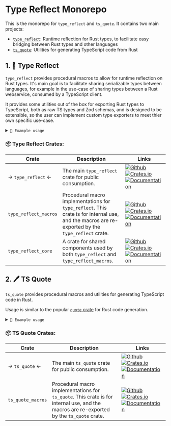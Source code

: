 # Type Reflect Monorepo

This is the monorepo for `type_reflect` and `ts_quote`.  It contains two main projects:

- [`type_reflect`](#1--type-reflect): Runtime reflection for Rust types, to facilitate easy bridging between Rust types and other languages
- [`ts_quote`](#2-%EF%B8%8F-ts-quote): Utilities for generating TypeScript code from Rust

## 1. 🪩 Type Reflect

`type_reflect` provides procedural macros to allow for runtime reflection on Rust types.  It's main goal is to facilitate sharing serializable types between languages, for example in the use-case of sharing types between a Rust webservice, consumed by a TypeScript client.

It provides some utilities out of the box for exporting Rust types to TypeScript, both as raw TS types and Zod schemas, and is designed to be extensible, so the user can implement custom type exporters to meet thier own specific use-case.

<details> <summary><code>📝 Example usage</code></summary>

Give types runtime reflection using the `Reflect` derive macro:

```rust
#[derive(Reflect)]
struct Message {
    index: u32,
    text: Option<String>,
}
```

Export types using the `export_types!` macro:

```rust
export_types!(
    types: [
        Message
    ]
    exports: [
        Zod("/path/to/zod_export.ts"),
        TypeScript("/path/to/ts_export.ts", tab_width: 2),
    ]
)
```

Invoking this macro will generate the following `ts_export.ts` file:

```ts
export type Message = {
index: number;
text?: string;
};
```

and the following `zod_export.ts`:

```ts
import { z } from 'zod';

export const MessageSchema = z.object({
    index: z.number(),
    text: z.string().optional(),
});

export type Message = z.infer<typeof MessageSchema>;
```

*For more examples check the [type_reflect crate README](type_reflect)*

</details>

### 📦 Type Reflect Crates:

| Crate    | Description | Links    |
|----------|-------------|----------|
| → `type_reflect` ← | The main `type_reflect` crate for public consumption. | [![Github](https://img.shields.io/badge/github-source-blue?logo=github)](type_reflect) [![Crates.io](https://img.shields.io/crates/v/type_reflect.svg)](https://crates.io/crates/type_reflect) [![Documentation](https://docs.rs/type_reflect/badge.svg)](https://docs.rs/type_reflect) |
| `type_reflect_macros` | Procedural macro implementations for `type_reflect`.  This crate is for internal use, and the macros are re-exported by the `type_reflect` crate. | [![Github](https://img.shields.io/badge/github-source-blue?logo=github)](type_reflect_macros) [![Crates.io](https://img.shields.io/crates/v/type_reflect_macros.svg)](https://crates.io/crates/type_reflect_macros) [![Documentation](https://docs.rs/type_reflect_macros/badge.svg)](https://docs.rs/type_reflect_macros) |
| `type_reflect_core` | A crate for shared components used by both `type_reflect` and `type_reflect_macros`. | [![Github](https://img.shields.io/badge/github-source-blue?logo=github)](type_reflect_core) [![Crates.io](https://img.shields.io/crates/v/type_reflect_core.svg)](https://crates.io/crates/type_reflect_core) [![Documentation](https://docs.rs/type_reflect_core/badge.svg)](https://docs.rs/type_reflect_core) |

## 2. 🖊️ TS Quote

`ts_quote` provides procedural macros and utilities for generating TypeScript code in Rust.

Usage is similar to the popular [`quote` crate](https://crates.io/crates/quote) for Rust code generation.

<details> <summary><code>📝 Example usage</code></summary>

Create a TypeScript string using the `ts_string!` macro:

```rust
let ts: String = ts_string!{ const foo: number = 1; };
```

Embed Rust runtime values in the output by prefixing with `#`:

```rust
let var_name = "foo";
let value = 1;

let ts: String = ts_string!{ const #var_name: number = #value; };
// the value of ts is "const foo: number = 1;"
```

Output pretty-printed TypeScript:

```rust
let ts_func: TS = ts_quote! {
    const add = (x: number, y: number) => {
        return x + y;
    };
}?;

let pretty: String = ts_func.formatted(None)?;
```

*For more examples check the [ts_quote crate README](ts_quote)*

</details>

### 📦 TS Quote Crates:

| Crate    | Description | Links    |
|----------|-------------|----------|
| → `ts_quote` ← | The main `ts_quote` crate for public consumption. | [![Github](https://img.shields.io/badge/github-source-blue?logo=github)](ts_quote) [![Crates.io](https://img.shields.io/crates/v/ts_quote.svg)](https://crates.io/crates/ts_quote) [![Documentation](https://docs.rs/ts_quote/badge.svg)](https://docs.rs/ts_quote) |
| `ts_quote_macros` | Procedural macro implementations for `ts_quote`.  This crate is for internal use, and the macros are re-exported by the `ts_quote` crate. | [![Github](https://img.shields.io/badge/github-source-blue?logo=github)](ts_quote_macros) [![Crates.io](https://img.shields.io/crates/v/ts_quote.svg)](https://crates.io/crates/ts_quote_macros) [![Documentation](https://docs.rs/ts_quote/badge.svg)](https://docs.rs/ts_quote_macros) |
